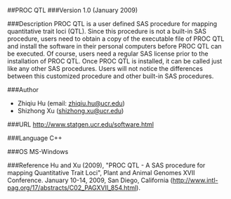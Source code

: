##PROC QTL
###Version
1.0 (January 2009)

###Description
PROC QTL is a user defined SAS procedure for mapping quantitative trait loci (QTL). Since this procedure is not a built-in SAS procedure, users need to obtain a copy of the executable file of PROC QTL and install the software in their personal computers before PROC QTL can be executed. Of course, users need a regular SAS license prior to the installation of PROC QTL. Once PROC QTL is installed, it can be called just like any other SAS procedures. Users will not notice the differences between this customized procedure and other built-in SAS procedures.

###Author
* Zhiqiu Hu (email: zhiqiu.hu@ucr.edu)
* Shizhong Xu (shizhong.xu@ucr.edu)

###URL
http://www.statgen.ucr.edu/software.html

###Language
C++

###OS
MS-Windows

###Reference
Hu and Xu (2009), "PROC QTL - A SAS procedure for mapping Quantitative Trait Loci", Plant and Animal Genomes XVII Conference. January 10-14, 2009, San Diego, California (http://www.intl-pag.org/17/abstracts/C02_PAGXVII_854.html).


